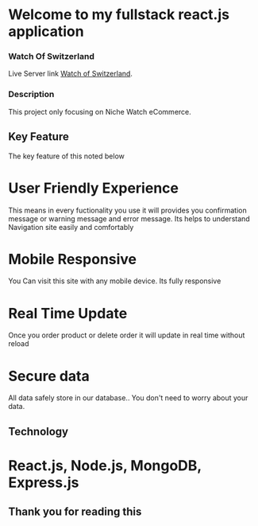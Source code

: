 # Welcome to my fullstack react.js application

### Watch Of Switzerland

Live Server link [Watch of Switzerland](https://watch-of-switzerland.web.app/).

### Description

This project only focusing on Niche Watch eCommerce.

## Key Feature 

The key feature of this noted below

# User Friendly Experience

This means in every fuctionality you use it will provides you confirmation message or warning message and error message. Its helps to understand Navigation site easily and comfortably 

# Mobile Responsive

You Can visit this site with any mobile device. Its fully responsive

# Real Time Update

Once you order product or delete order it will update in real time without reload

# Secure data

All data safely store in our database.. You don't need to worry about your data.

## Technology

# React.js, Node.js, MongoDB, Express.js


## Thank you for reading this

